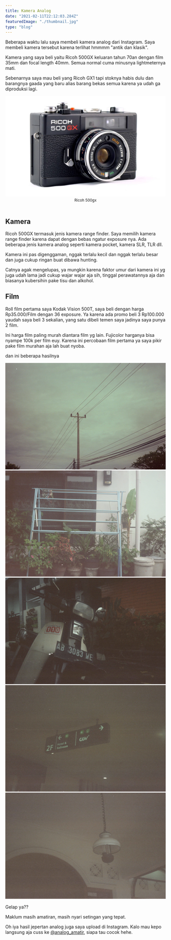 ```yaml
---
title: Kamera Analog
date: "2021-02-11T22:12:03.284Z"
featuredImage: "./thumbnail.jpg"
type: "blog"
---
```


Beberapa waktu lalu saya membeli kamera analog dari Instagram. Saya membeli kamera tersebut karena terlihat hmmmm "antik dan klasik". 

Kamera yang saya beli yaitu Ricoh 500GX keluaran tahun 70an dengan film 35mm dan focal length 40mm. Semua normal cuma minusnya lightmeternya mati.

Sebenarnya saya mau beli yang Ricoh GX1 tapi stoknya habis dulu dan barangnya gaada yang baru alias barang bekas semua karena ya udah ga diproduksi lagi. 

<img src="./ricoh.jpg" alt="ricoh"/>
<center><small>Ricoh 500gx</small></center>
<br/>

## Kamera
Ricoh 500GX termasuk jenis kamera range finder. Saya memilih kamera range finder karena dapat dengan bebas ngatur exposure nya. Ada beberapa jenis kamera analog seperti kamera pocket, kamera SLR, TLR dll.

Kamera ini pas digenggaman, nggak terlalu kecil dan nggak terlalu besar dan juga cukup ringan buat dibawa hunting. 

Catnya agak mengelupas, ya mungkin karena faktor umur dari kamera ini yg juga udah lama jadi cukup wajar wajar aja sih, tinggal perawatannya aja dan biasanya kubersihin pake tisu dan alkohol.

## Film
Roll film pertama saya Kodak Vision 500T, saya beli dengan harga Rp35.000/Film dengan 36 exposure. Ya karena ada promo beli 3 Rp100.000 yaudah saya beli 3 sekalian, yang satu dibeli temen saya jadinya saya punya 2 film. 

Ini harga film paling murah diantara film yg lain. Fujicolor harganya bisa nyampe 100k per film euy. Karena ini percobaan film pertama ya saya pikir pake film murahan aja lah buat nyoba. 

dan ini beberapa hasilnya

<img src="./K-VISION500T_12077.jpg" alt="KODAK-VISION"/>
<br/>
<img src="./K-VISION500T_12080.jpg" alt="KODAK-VISION"/>
<br/>
<img src="./K-VISION500T_12082.jpg" alt="KODAK-VISION"/>
<br/>
<img src="./K-VISION500T_12084.jpg" alt="KODAK-VISION"/>
<br/>
<img src="./K-VISION500T_12094.jpg" alt="KODAK-VISION"/>
<br/>

Gelap ya??

Maklum masih amatiran, masih nyari setingan yang tepat. 

Oh iya hasil jepertan analog juga saya upload di Instagram. Kalo mau kepo langsung aja cuss ke [@analog_amatir](https://instagram.com/analog_amatir), siapa tau cocok hehe. 